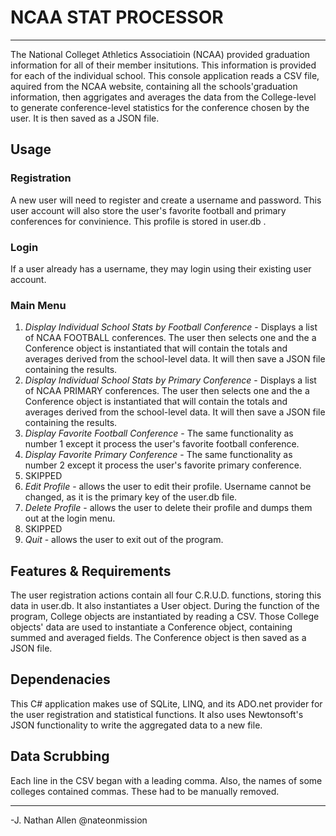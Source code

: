 # NCAA STAT PROCESSOR
----

The National Colleget Athletics Associatioin (NCAA) provided graduation information for all of their member insitutions. This information is provided for each of the individual school. This console application reads a CSV file, aquired from the NCAA website, containing all the schools'graduation information, then aggrigates and averages the data from the College-level to generate conference-level statistics for the conference chosen by the user. It is then saved as a JSON file.

## Usage

### Registration
A new user will need to register and create a username and password. This user account will also store the user's favorite football and primary conferences for convinience. This profile is stored in user.db .

### Login
If a user already has a username, they may login using their existing user account.

### Main Menu
1. _Display Individual School Stats by Football Conference_ - Displays a list of NCAA FOOTBALL conferences. The user then selects one and the a Conference object is instantiated that will contain the totals and averages derived from the school-level data. It will then save a JSON file containing the results.
2. _Display Individual School Stats by Primary Conference_ - Displays a list of NCAA PRIMARY conferences. The user then selects one and the a Conference object is instantiated that will contain the totals and averages derived from the school-level data. It will then save a JSON file containing the results.
3. _Display Favorite Football Conference_ - The same functionality as number 1 except it process the user's favorite football conference.
4. _Display Favorite Primary Conference_ - The same functionality as number 2 except it process the user's favorite primary conference.
5. SKIPPED
6. _Edit Profile_ - allows the user to edit their profile. Username cannot be changed, as it is the primary key of the user.db file.
7. _Delete Profile_ - allows the user to delete their profile and dumps them out at the login menu.
8. SKIPPED
9. _Quit_ - allows the user to exit out of the program.

## Features & Requirements
The user registration actions contain all four C.R.U.D. functions, storing this data in user.db. It also instantiates a User object. During the function of the program, College objects are instantiated by reading a CSV. Those College objects' data are used to instantiate a Conference object, containing summed and averaged fields. The Conference object is then saved as a JSON file.

## Dependenacies
This C# application makes use of SQLite, LINQ, and its ADO.net provider for the user registration and statistical functions.
It also uses Newtonsoft's JSON functionality to write the aggregated data to a new file.


## Data Scrubbing
Each line in the CSV began with a leading comma. Also, the names of some colleges contained commas. These had to be manually removed.

----
-J. Nathan Allen
@nateonmission


